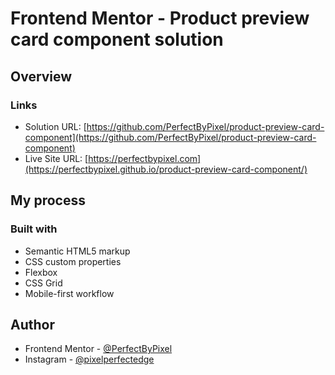# Frontend Mentor - Product preview card component solution

## Overview

  ### Links

  - Solution URL: [https://github.com/PerfectByPixel/product-preview-card-component](https://github.com/PerfectByPixel/product-preview-card-component)
  - Live Site URL: [https://perfectbypixel.com](https://perfectbypixel.github.io/product-preview-card-component/)

## My process

  ### Built with

  - Semantic HTML5 markup
  - CSS custom properties
  - Flexbox
  - CSS Grid
  - Mobile-first workflow

  ## Author

  - Frontend Mentor - [@PerfectByPixel](https://www.frontendmentor.io/profile/PerfectByPixel)
  - Instagram - [@pixelperfectedge](https://www.instagram.com/pixelperfectedge/)

